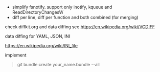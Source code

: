 * simplify fsnotify. support only inotify, kqueue and ReadDirectoryChangesW
* diff per line, diff per function and both combined (for merging)


check diffkit.org and data diffing
see https://en.wikipedia.org/wiki/VCDIFF


data diffing for YAML, JSON, INI

https://en.wikipedia.org/wiki/INI_file

implement 

> git bundle create your_name.bundle --all
